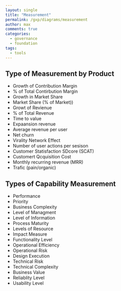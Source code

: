 ```yaml
---
layout: single
title: "Measurement"
permalink: /gxp/diagrams/measurement
author: max
comments: true
categories:
  - governance
  - foundation
tags:
  - tools
---
```


## Type of Measurement by Product

* Growth of Contribution Margin
* % of Total Contirbution Margin
* Growth in Market Share
* Market Share (% of Market))
* Growt of Revienue
* % of Total Revenue
* Time to value
* Expaansion revenue
* Average revenue per user
* Net churn
* Virality  Network Effect
* Number of user actions per sesison
* Customer Statisfaction SDcore (SCAT)
* Customert Qcquisition Cost
* Monthly recurring revenue (MRR)
* Trafic (pain/organic)

## Types of Capability Measurement

* Performance
* Priority
* Business Complexity
* Level of Managment
* Level of Information
* Process Maturity
* Levels of Resource
* Impact Measure
* Functionality Level
* Operational Efficiency
* Operational Risk
* Design Execution
* Technical Risk
* Technical Complexity
* Business Value
* Reliablity Level
* Usability Level
